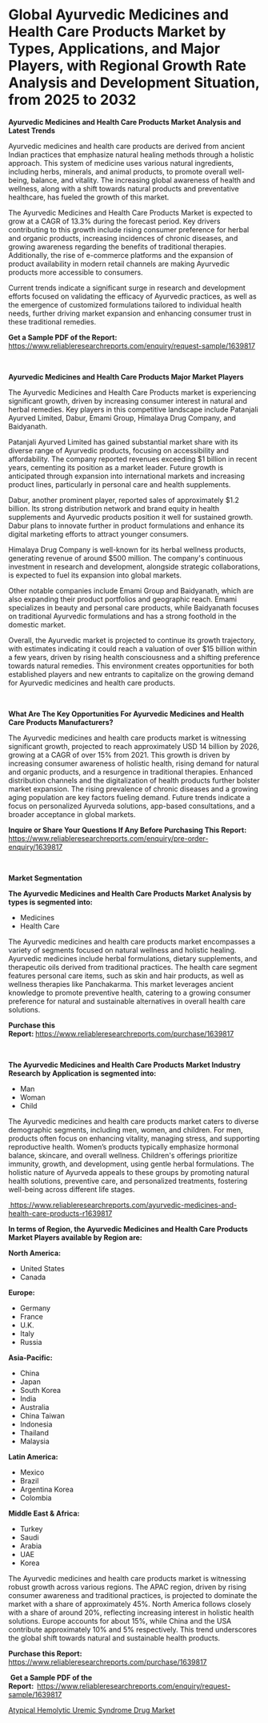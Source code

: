 <p><h1>Global Ayurvedic Medicines and Health Care Products Market by Types, Applications, and Major Players, with Regional Growth Rate Analysis and Development Situation, from 2025 to 2032</h1></p><p><strong>Ayurvedic Medicines and Health Care Products Market Analysis and Latest Trends</strong></p>
<p><p>Ayurvedic medicines and health care products are derived from ancient Indian practices that emphasize natural healing methods through a holistic approach. This system of medicine uses various natural ingredients, including herbs, minerals, and animal products, to promote overall well-being, balance, and vitality. The increasing global awareness of health and wellness, along with a shift towards natural products and preventative healthcare, has fueled the growth of this market.</p><p>The Ayurvedic Medicines and Health Care Products Market is expected to grow at a CAGR of 13.3% during the forecast period. Key drivers contributing to this growth include rising consumer preference for herbal and organic products, increasing incidences of chronic diseases, and growing awareness regarding the benefits of traditional therapies. Additionally, the rise of e-commerce platforms and the expansion of product availability in modern retail channels are making Ayurvedic products more accessible to consumers. </p><p>Current trends indicate a significant surge in research and development efforts focused on validating the efficacy of Ayurvedic practices, as well as the emergence of customized formulations tailored to individual health needs, further driving market expansion and enhancing consumer trust in these traditional remedies.</p></p>
<p><strong>Get a Sample PDF of the Report:&nbsp;</strong> <a href="https://www.reliableresearchreports.com/enquiry/request-sample/1639817?utm_campaign=3316&utm_medium=2&utm_source=Github&utm_content=ia&utm_term=09032025&utm_id=ayurvedic-medicines-and-health-care-products">https://www.reliableresearchreports.com/enquiry/request-sample/1639817</a></p>
<p>&nbsp;</p>
<p><strong>Ayurvedic Medicines and Health Care Products Major Market Players</strong></p>
<p><p>The Ayurvedic Medicines and Health Care Products market is experiencing significant growth, driven by increasing consumer interest in natural and herbal remedies. Key players in this competitive landscape include Patanjali Ayurved Limited, Dabur, Emami Group, Himalaya Drug Company, and Baidyanath.</p><p>Patanjali Ayurved Limited has gained substantial market share with its diverse range of Ayurvedic products, focusing on accessibility and affordability. The company reported revenues exceeding $1 billion in recent years, cementing its position as a market leader. Future growth is anticipated through expansion into international markets and increasing product lines, particularly in personal care and health supplements.</p><p>Dabur, another prominent player, reported sales of approximately $1.2 billion. Its strong distribution network and brand equity in health supplements and Ayurvedic products position it well for sustained growth. Dabur plans to innovate further in product formulations and enhance its digital marketing efforts to attract younger consumers.</p><p>Himalaya Drug Company is well-known for its herbal wellness products, generating revenue of around $500 million. The company's continuous investment in research and development, alongside strategic collaborations, is expected to fuel its expansion into global markets.</p><p>Other notable companies include Emami Group and Baidyanath, which are also expanding their product portfolios and geographic reach. Emami specializes in beauty and personal care products, while Baidyanath focuses on traditional Ayurvedic formulations and has a strong foothold in the domestic market.</p><p>Overall, the Ayurvedic market is projected to continue its growth trajectory, with estimates indicating it could reach a valuation of over $15 billion within a few years, driven by rising health consciousness and a shifting preference towards natural remedies. This environment creates opportunities for both established players and new entrants to capitalize on the growing demand for Ayurvedic medicines and health care products.</p></p>
<p>&nbsp;</p>
<p><strong>What Are The Key Opportunities For Ayurvedic Medicines and Health Care Products Manufacturers?</strong></p>
<p><p>The Ayurvedic medicines and health care products market is witnessing significant growth, projected to reach approximately USD 14 billion by 2026, growing at a CAGR of over 15% from 2021. This growth is driven by increasing consumer awareness of holistic health, rising demand for natural and organic products, and a resurgence in traditional therapies. Enhanced distribution channels and the digitalization of health products further bolster market expansion. The rising prevalence of chronic diseases and a growing aging population are key factors fueling demand. Future trends indicate a focus on personalized Ayurveda solutions, app-based consultations, and a broader acceptance in global markets.</p></p>
<p><strong>Inquire or Share Your Questions If Any Before Purchasing This Report:</strong> <a href="https://www.reliableresearchreports.com/enquiry/pre-order-enquiry/1639817?utm_campaign=3316&utm_medium=2&utm_source=Github&utm_content=ia&utm_term=09032025&utm_id=ayurvedic-medicines-and-health-care-products">https://www.reliableresearchreports.com/enquiry/pre-order-enquiry/1639817</a></p>
<p>&nbsp;</p>
<p><strong>Market Segmentation</strong></p>
<p><strong>The Ayurvedic Medicines and Health Care Products Market Analysis by types is segmented into:</strong></p>
<p><ul><li>Medicines</li><li>Health Care</li></ul></p>
<p><p>The Ayurvedic medicines and health care products market encompasses a variety of segments focused on natural wellness and holistic healing. Ayurvedic medicines include herbal formulations, dietary supplements, and therapeutic oils derived from traditional practices. The health care segment features personal care items, such as skin and hair products, as well as wellness therapies like Panchakarma. This market leverages ancient knowledge to promote preventive health, catering to a growing consumer preference for natural and sustainable alternatives in overall health care solutions.</p></p>
<p><strong>Purchase this Report:&nbsp;</strong><a href="https://www.reliableresearchreports.com/purchase/1639817?utm_campaign=3316&utm_medium=2&utm_source=Github&utm_content=ia&utm_term=09032025&utm_id=ayurvedic-medicines-and-health-care-products">https://www.reliableresearchreports.com/purchase/1639817</a></p>
<p>&nbsp;</p>
<p><strong>The Ayurvedic Medicines and Health Care Products Market Industry Research by Application is segmented into:</strong></p>
<p><ul><li>Man</li><li>Woman</li><li>Child</li></ul></p>
<p><p>The Ayurvedic medicines and health care products market caters to diverse demographic segments, including men, women, and children. For men, products often focus on enhancing vitality, managing stress, and supporting reproductive health. Women’s products typically emphasize hormonal balance, skincare, and overall wellness. Children's offerings prioritize immunity, growth, and development, using gentle herbal formulations. The holistic nature of Ayurveda appeals to these groups by promoting natural health solutions, preventive care, and personalized treatments, fostering well-being across different life stages.</p></p>
<p><a href="https://www.reliableresearchreports.com/ayurvedic-medicines-and-health-care-products-r1639817?utm_campaign=3316&utm_medium=2&utm_source=Github&utm_content=ia&utm_term=09032025&utm_id=ayurvedic-medicines-and-health-care-products">&nbsp;https://www.reliableresearchreports.com/ayurvedic-medicines-and-health-care-products-r1639817</a></p>
<p><strong>In terms of Region, the Ayurvedic Medicines and Health Care Products Market Players available by Region are:</strong></p>
<p>
    <p> <strong> North America: </strong>
        <ul>
            <li>United States</li>
            <li>Canada</li>
        </ul>
        </p> 
    <p> <strong> Europe: </strong>
        <ul>
            <li>Germany</li>
            <li>France</li>
            <li>U.K.</li>
            <li>Italy</li>
            <li>Russia</li>
        </ul>
        </p> 
    <p> <strong> Asia-Pacific: </strong>
        <ul>
            <li>China</li>
            <li>Japan</li>
            <li>South Korea</li>
            <li>India</li>
            <li>Australia</li>
            <li>China Taiwan</li>
            <li>Indonesia</li>
            <li>Thailand</li>
            <li>Malaysia</li>
        </ul>
        </p> 
    <p> <strong> Latin America: </strong>
        <ul>
            <li>Mexico</li>
            <li>Brazil</li>
            <li>Argentina Korea</li>
            <li>Colombia</li>
        </ul>
        </p> 
    <p> <strong> Middle East & Africa: </strong>
        <ul>
            <li>Turkey</li>
            <li>Saudi</li>
            <li>Arabia</li>
            <li>UAE</li>
            <li>Korea</li>
        </ul>
    </p>
    </p>
<p><p>The Ayurvedic medicines and health care products market is witnessing robust growth across various regions. The APAC region, driven by rising consumer awareness and traditional practices, is projected to dominate the market with a share of approximately 45%. North America follows closely with a share of around 20%, reflecting increasing interest in holistic health solutions. Europe accounts for about 15%, while China and the USA contribute approximately 10% and 5% respectively. This trend underscores the global shift towards natural and sustainable health products.</p></p>
<p><strong>Purchase this Report: </strong><a href="https://www.reliableresearchreports.com/purchase/1639817?utm_campaign=3316&utm_medium=2&utm_source=Github&utm_content=ia&utm_term=09032025&utm_id=ayurvedic-medicines-and-health-care-products">https://www.reliableresearchreports.com/purchase/1639817</a></p>
<p>&nbsp;<strong>Get a Sample PDF of the Report:&nbsp;&nbsp;</strong><a href="https://www.reliableresearchreports.com/enquiry/request-sample/1639817?utm_campaign=3316&utm_medium=2&utm_source=Github&utm_content=ia&utm_term=09032025&utm_id=ayurvedic-medicines-and-health-care-products">https://www.reliableresearchreports.com/enquiry/request-sample/1639817</a></p>
<p><strong></strong></p>
<p><p><a href="https://github.com/decockogbaro25/Market-Research-Report-List-1/blob/main/atypical-hemolytic-uremic-syndrome-drug-market.md?utm_campaign=3316&utm_medium=2&utm_source=Github&utm_content=ia&utm_term=09032025&utm_id=ayurvedic-medicines-and-health-care-products">Atypical Hemolytic Uremic Syndrome Drug Market</a></p></p>